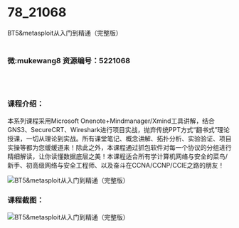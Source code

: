 # 78_21068
BT5&amp;metasploit从入门到精通（完整版）
<br/></br>
<h3>微:mukewang8 资源编号：5221068</h3>
<br/></br>
<h3>课程介绍：</h3>
<p>本系列课程采用Microsoft Onenote+Mindmanager/Xmind工具讲解，结合GNS3、SecureCRT、Wireshark进行项目实战，抛弃传统PPT方式“翻书式”理论授课，一切从理论到实战。所有课堂笔记、概念讲解、拓扑分析、实验验证、项目实操等都为您缓缓道来！除此之外，本课程通过抓包软件对每一个协议的分组进行精细解读，让你读懂数据底层之美！本课程适合所有学计算机网络与安全的菜鸟/新手、初高级网络与安全工程师、以及奋斗在CCNA/CCNP/CCIE之路的朋友！</p>
<p><img src="https://www.ko996.com/wp-content/uploads/img/2021/09/1-26.png" alt="BT5&amp;metasploit从入门到精通（完整版）"></p>
<div class="info-desc">
<h3>课程截图：</h3>
<p><img src="https://www.ko996.com/wp-content/uploads/img/2021/09/2-24.png" alt="BT5&amp;metasploit从入门到精通（完整版）"></p>


			
</div>
